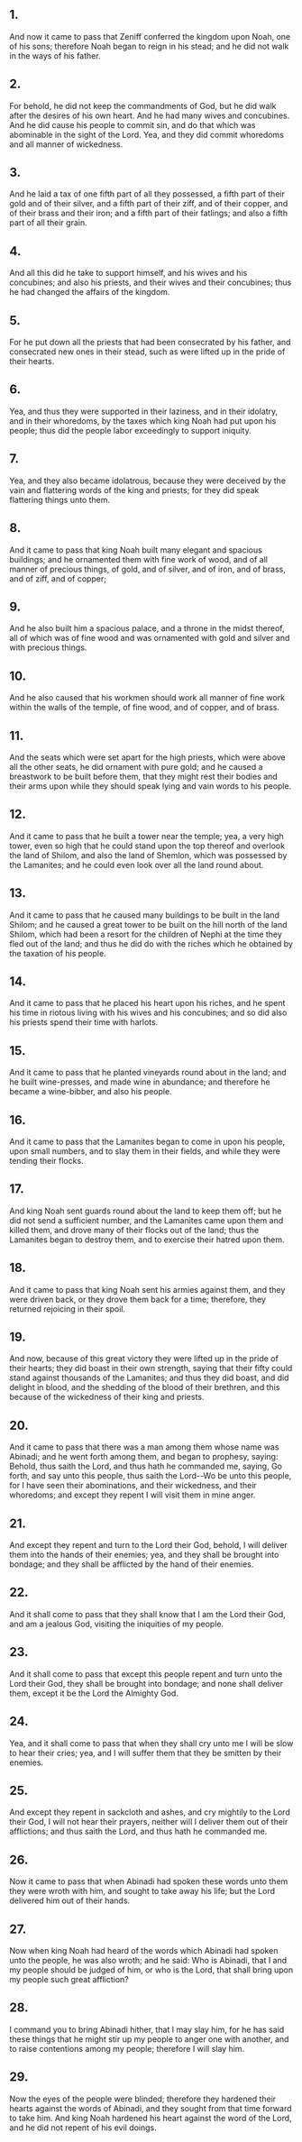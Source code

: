 ## 1.
And now it came to pass that Zeniff conferred the kingdom upon Noah, one of his sons; therefore Noah began to reign in his stead; and he did not walk in the ways of his father.
## 2.
For behold, he did not keep the commandments of God, but he did walk after the desires of his own heart. And he had many wives and concubines. And he did cause his people to commit sin, and do that which was abominable in the sight of the Lord. Yea, and they did commit whoredoms and all manner of wickedness.
## 3.
And he laid a tax of one fifth part of all they possessed, a fifth part of their gold and of their silver, and a fifth part of their ziff, and of their copper, and of their brass and their iron; and a fifth part of their fatlings; and also a fifth part of all their grain.
## 4.
And all this did he take to support himself, and his wives and his concubines; and also his priests, and their wives and their concubines; thus he had changed the affairs of the kingdom.
## 5.
For he put down all the priests that had been consecrated by his father, and consecrated new ones in their stead, such as were lifted up in the pride of their hearts.
## 6.
Yea, and thus they were supported in their laziness, and in their idolatry, and in their whoredoms, by the taxes which king Noah had put upon his people; thus did the people labor exceedingly to support iniquity.
## 7.
Yea, and they also became idolatrous, because they were deceived by the vain and flattering words of the king and priests; for they did speak flattering things unto them.
## 8.
And it came to pass that king Noah built many elegant and spacious buildings; and he ornamented them with fine work of wood, and of all manner of precious things, of gold, and of silver, and of iron, and of brass, and of ziff, and of copper;
## 9.
And he also built him a spacious palace, and a throne in the midst thereof, all of which was of fine wood and was ornamented with gold and silver and with precious things.
## 10.
And he also caused that his workmen should work all manner of fine work within the walls of the temple, of fine wood, and of copper, and of brass.
## 11.
And the seats which were set apart for the high priests, which were above all the other seats, he did ornament with pure gold; and he caused a breastwork to be built before them, that they might rest their bodies and their arms upon while they should speak lying and vain words to his people.
## 12.
And it came to pass that he built a tower near the temple; yea, a very high tower, even so high that he could stand upon the top thereof and overlook the land of Shilom, and also the land of Shemlon, which was possessed by the Lamanites; and he could even look over all the land round about.
## 13.
And it came to pass that he caused many buildings to be built in the land Shilom; and he caused a great tower to be built on the hill north of the land Shilom, which had been a resort for the children of Nephi at the time they fled out of the land; and thus he did do with the riches which he obtained by the taxation of his people.
## 14.
And it came to pass that he placed his heart upon his riches, and he spent his time in riotous living with his wives and his concubines; and so did also his priests spend their time with harlots.
## 15.
And it came to pass that he planted vineyards round about in the land; and he built wine-presses, and made wine in abundance; and therefore he became a wine-bibber, and also his people.
## 16.
And it came to pass that the Lamanites began to come in upon his people, upon small numbers, and to slay them in their fields, and while they were tending their flocks.
## 17.
And king Noah sent guards round about the land to keep them off; but he did not send a sufficient number, and the Lamanites came upon them and killed them, and drove many of their flocks out of the land; thus the Lamanites began to destroy them, and to exercise their hatred upon them.
## 18.
And it came to pass that king Noah sent his armies against them, and they were driven back, or they drove them back for a time; therefore, they returned rejoicing in their spoil.
## 19.
And now, because of this great victory they were lifted up in the pride of their hearts; they did boast in their own strength, saying that their fifty could stand against thousands of the Lamanites; and thus they did boast, and did delight in blood, and the shedding of the blood of their brethren, and this because of the wickedness of their king and priests.
## 20.
And it came to pass that there was a man among them whose name was Abinadi; and he went forth among them, and began to prophesy, saying: Behold, thus saith the Lord, and thus hath he commanded me, saying, Go forth, and say unto this people, thus saith the Lord--Wo be unto this people, for I have seen their abominations, and their wickedness, and their whoredoms; and except they repent I will visit them in mine anger.
## 21.
And except they repent and turn to the Lord their God, behold, I will deliver them into the hands of their enemies; yea, and they shall be brought into bondage; and they shall be afflicted by the hand of their enemies.
## 22.
And it shall come to pass that they shall know that I am the Lord their God, and am a jealous God, visiting the iniquities of my people.
## 23.
And it shall come to pass that except this people repent and turn unto the Lord their God, they shall be brought into bondage; and none shall deliver them, except it be the Lord the Almighty God.
## 24.
Yea, and it shall come to pass that when they shall cry unto me I will be slow to hear their cries; yea, and I will suffer them that they be smitten by their enemies.
## 25.
And except they repent in sackcloth and ashes, and cry mightily to the Lord their God, I will not hear their prayers, neither will I deliver them out of their afflictions; and thus saith the Lord, and thus hath he commanded me.
## 26.
Now it came to pass that when Abinadi had spoken these words unto them they were wroth with him, and sought to take away his life; but the Lord delivered him out of their hands.
## 27.
Now when king Noah had heard of the words which Abinadi had spoken unto the people, he was also wroth; and he said: Who is Abinadi, that I and my people should be judged of him, or who is the Lord, that shall bring upon my people such great affliction?
## 28.
I command you to bring Abinadi hither, that I may slay him, for he has said these things that he might stir up my people to anger one with another, and to raise contentions among my people; therefore I will slay him.
## 29.
Now the eyes of the people were blinded; therefore they hardened their hearts against the words of Abinadi, and they sought from that time forward to take him. And king Noah hardened his heart against the word of the Lord, and he did not repent of his evil doings.
